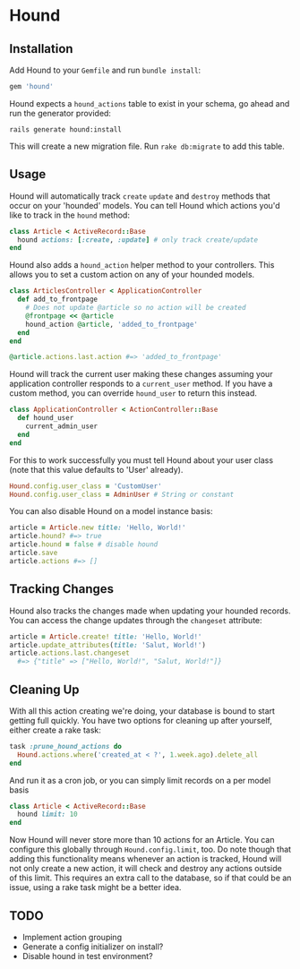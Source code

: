 # Hound

## Installation

Add Hound to your `Gemfile` and run `bundle install`:

```ruby
gem 'hound'
```

Hound expects a `hound_actions` table to exist in your schema, go ahead
and run the generator provided:

```
rails generate hound:install
```

This will create a new migration file. Run `rake db:migrate` to add
this table.

## Usage

Hound will automatically track `create` `update` and `destroy` methods that
occur on your 'hounded' models. You can tell Hound which actions you'd like
to track in the `hound` method:

```ruby
class Article < ActiveRecord::Base
  hound actions: [:create, :update] # only track create/update
end
```

Hound also adds a `hound_action` helper method to your controllers. This
allows you to set a custom action on any of your hounded models.

```ruby
class ArticlesController < ApplicationController
  def add_to_frontpage
    # Does not update @article so no action will be created
    @frontpage << @article
    hound_action @article, 'added_to_frontpage'
  end
end

@article.actions.last.action #=> 'added_to_frontpage'
```

Hound will track the current user making these changes assuming your
application controller responds to a `current_user` method. If you have a
custom method, you can override `hound_user` to return this instead.

```ruby
class ApplicationController < ActionController::Base
  def hound_user
    current_admin_user
  end
end
```

For this to work successfully you must tell Hound about your user class
(note that this value defaults to 'User' already).

```ruby
Hound.config.user_class = 'CustomUser'
Hound.config.user_class = AdminUser # String or constant
```

You can also disable Hound on a model instance basis:

```ruby
article = Article.new title: 'Hello, World!'
article.hound? #=> true
article.hound = false # disable hound
article.save
article.actions #=> []
```

## Tracking Changes

Hound also tracks the changes made when updating your hounded records. You
can access the change updates through the `changeset` attribute:

```ruby
article = Article.create! title: 'Hello, World!'
article.update_attributes(title: 'Salut, World!')
article.actions.last.changeset
  #=> {"title" => ["Hello, World!", "Salut, World!"]}
```

## Cleaning Up

With all this action creating we're doing, your database is bound to start
getting full quickly. You have two options for cleaning up after yourself,
either create a rake task:

```ruby
task :prune_hound_actions do
  Hound.actions.where('created_at < ?', 1.week.ago).delete_all
end
```

And run it as a cron job, or you can simply limit records on a per model basis

```ruby
class Article < ActiveRecord::Base
  hound limit: 10
end
```

Now Hound will never store more than 10 actions for an Article. You can
configure this globally through `Hound.config.limit`, too. Do note though
that adding this functionality means whenever an action is tracked, Hound
will not only create a new action, it will check and destroy any actions
outside of this limit. This requires an extra call to the database, so if
that could be an issue, using a rake task might be a better idea.

## TODO

* Implement action grouping
* Generate a config initializer on install?
* Disable hound in test environment?